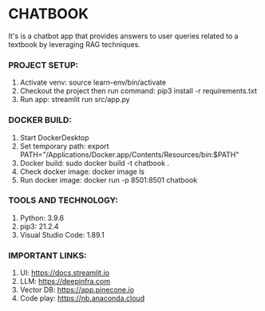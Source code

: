# CHATBOOK
It's is a chatbot app that provides answers to user queries related to a textbook by leveraging RAG techniques.


### PROJECT SETUP:
1. Activate venv: source learn-env/bin/activate
2. Checkout the project then run command: pip3 install -r requirements.txt
3. Run app: streamlit run src/app.py


### DOCKER BUILD:
1. Start DockerDesktop
2. Set temporary path: export PATH="/Applications/Docker.app/Contents/Resources/bin:$PATH"
3. Docker build: sudo docker build -t chatbook .
4. Check docker image: docker image ls 
5. Run docker image: docker run -p 8501:8501 chatbook


### TOOLS AND TECHNOLOGY:
1. Python: 3.9.6
2. pip3: 21.2.4
3. Visual Studio Code: 1.89.1


### IMPORTANT LINKS:
1. UI: https://docs.streamlit.io
2. LLM: https://deepinfra.com
3. Vector DB: https://app.pinecone.io
4. Code play: https://nb.anaconda.cloud
